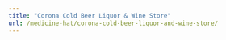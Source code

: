 ```yaml
---
title: "Corona Cold Beer Liquor & Wine Store"
url: /medicine-hat/corona-cold-beer-liquor-and-wine-store/
---
```

